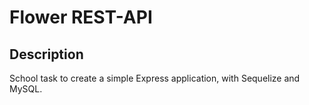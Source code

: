 # Flower REST-API

## Description
School task to create a simple Express application, with Sequelize and MySQL.

